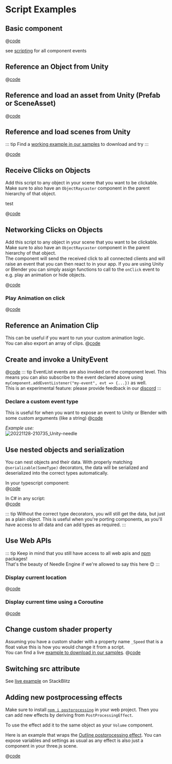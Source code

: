 # Script Examples

## Basic component 
<stackblitz file="@code/basic-component.ts"></stackblitz> 
@[code](@code/basic-component.ts)

see [scripting](scripting#lifecycle-methods) for all component events

## Reference an Object from Unity
@[code](@code/component-object-reference.ts)  

## Reference and load an asset from Unity (Prefab or SceneAsset)
@[code](@code/component-prefab.ts)

## Reference and load scenes from Unity
::: tip
Find a [working example in our samples](https://engine.needle.tools/samples/?open=1#multi-scenes--dynamic-loading) to download and try
:::

@[code](@code/component-scene.ts)

## Receive Clicks on Objects
Add this script to any object in your scene that you want to be clickable. Make sure to also have an `ObjectRaycaster` component in the parent hierarchy of that object.  

<stackblitz file="@code/component-click.ts">
test
</stackblitz> 

@[code](@code/component-click.ts)


## Networking Clicks on Objects

Add this script to any object in your scene that you want to be clickable. Make sure to also have an `ObjectRaycaster` component in the parent hierarchy of that object.   
The component will send the received click to all connected clients and will raise an event that you can then react to in your app. If you are using Unity or Blender you can simply assign functions to call to the `onClick` event to e.g. play an animation or hide objects.

@[code](@code/component-click-networking.ts)

### Play Animation on click
@[code](@code/component-animation-onclick.ts)

## Reference an Animation Clip
This can be useful if you want to run your custom animation logic.   
You can also export an array of clips.
@[code](@code/component-animationclip.ts)


## Create and invoke a UnityEvent

@[code](@code/component-unityevent.ts)
::: tip
EventList events are also invoked on the component level. This means you can also subscribe to the event declared above using ``myComponent.addEventListener("my-event", evt => {...})`` as well.   
This is an experimental feature: please provide feedback in our [discord](https://discord.needle.tools)
:::


### Declare a custom event type
This is useful for when you want to expose an event to Unity or Blender with some custom arguments (like a string)
@[code](@code/component-customevent.ts)

_Example use:_  
![20221128-210735_Unity-needle](https://user-images.githubusercontent.com/2693840/204370950-4c89b877-90d7-4e6f-8266-3352e6da16f4.png)

## Use nested objects and serialization

You can nest objects and their data. With properly matching `@serializable(SomeType)` decorators, the data will be serialized and deserialized into the correct types automatically.  

In your typescript component:  
@[code](@code/component-nested-serialization.ts)

In C# in any script:  
@[code](@code/component-nested-serialization-cs.cs)

::: tip
Without the correct type decorators, you will still get the data, but just as a plain object. This is useful when you're porting components, as you'll have access to all data and can add types as required.
:::

## Use Web APIs
::: tip
Keep in mind that you still have access to all web apis and [npm](https://npmjs.org) packages!    
That's the beauty of Needle Engine if we're allowed to say this here 😊
:::

### Display current location
@[code](@code/component-location.ts) 

### Display current time using a Coroutine
@[code](@code/component-time.ts) 

<video-embed src="./videos/component-time.mp4" limit_height />


## Change custom shader property

Assuming you have a custom shader with a property name `_Speed` that is a float value this is how you would change it from a script.   
You can find a live [example to download in our samples](https://engine.needle.tools/samples?open=1#shaders).
@[code](@code/component-customshaderproperty.ts)



## Switching src attribute

See [live example](https://stackblitz.com/edit/needle-engine-cycle-src?file=index.html) on StackBlitz


## Adding new postprocessing effects

Make sure to install [`npm i postprocessing`](https://github.com/pmndrs/postprocessing) in your web project. Then you can add new effects by deriving from `PostProcessingEffect`.  

To use the effect add it to the same object as your `Volume` component.

Here is an example that wraps the [Outline postprocessing effect](https://pmndrs.github.io/postprocessing/public/demo/#outline). You can expose variables and settings as usual as any effect is also just a component in your three.js scene.

@[code](@code/custom-post-effect.ts) 



<!-- SAMPLE receive click from HTML button
## Receiving html element click in component
-->



<!-- SAMPLE disable environment light 
## Disable environment light
-->